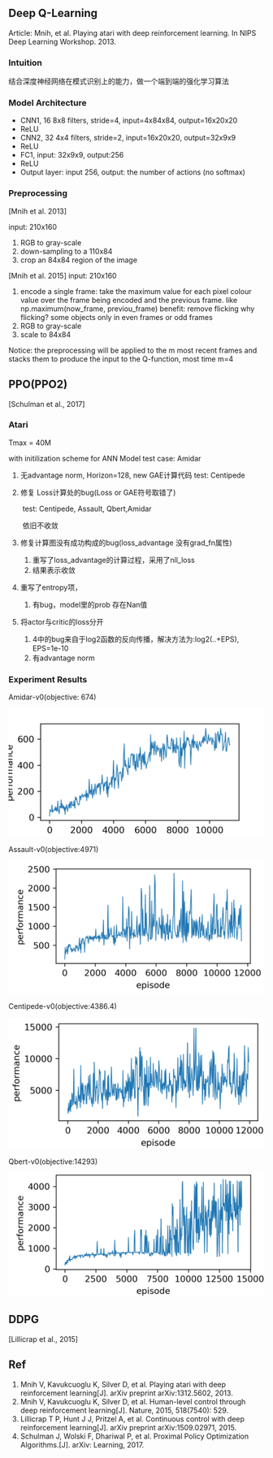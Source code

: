 ## Deep Q-Learning

Article: Mnih, et al. Playing atari with deep reinforcement learning. In NIPS Deep Learning Workshop. 2013.

### Intuition

结合深度神经网络在模式识别上的能力，做一个端到端的强化学习算法


### Model Architecture


- CNN1, 16 8x8 filters, stride=4, input=4x84x84, output=16x20x20
- ReLU
- CNN2, 32 4x4 filters, stride=2, input=16x20x20, output=32x9x9
- ReLU
- FC1, input: 32x9x9, output:256
- ReLU
- Output layer: input 256, output: the number of actions (no softmax)

### Preprocessing

[Mnih et al. 2013]

input: 210x160
1. RGB to gray-scale
2. down-sampling to a 110x84
3. crop an 84x84 region of the image

[Mnih et al. 2015]
input: 210x160
1. encode a single frame: take the maximum value for each pixel colour value over the frame being encoded and the previous frame. like np.maximum(now_frame, previou_frame)
benefit: remove flicking
why flicking? some objects only in even frames or odd frames
2. RGB to gray-scale
3. scale to 84x84

Notice: the preprocessing will be applied to the m most recent frames and stacks them to produce the input to the Q-function, most time m=4

## PPO(PPO2)

[Schulman et al., 2017]

### Atari
Tmax = 40M

with initilization scheme for ANN Model
test case: Amidar

1. 无advantage norm, Horizon=128, new GAE计算代码
test: Centipede

2. 修复 Loss计算处的bug(Loss or GAE符号取错了)

   ​	test: Centipede, Assault, Qbert,Amidar
   
   ​	依旧不收敛

3. 修复计算图没有成功构成的bug(loss_advantage 没有grad_fn属性)
  
   1. 重写了loss_advantage的计算过程，采用了nll_loss
   2. 结果表示收敛
   
4. 重写了entropy项，

   1. 有bug，model里的prob 存在Nan值
   
5. 将actor与critic的loss分开

   1. 4中的bug来自于log2函数的反向传播，解决方法为:log2(..+EPS), EPS=1e-10
   2. 有advantage norm

### Experiment Results

Amidar-v0(objective: 674)

![plot123_2](assets/plot123_2.png)

Assault-v0(objective:4971)

![1565228155403](assets/1565228155403.png)

Centipede-v0(objective:4386.4)

![1565227950317](assets/1565227950317.png)

Qbert-v0(objective:14293)

![1565228105225](assets/1565228105225.png)

## DDPG

[Lillicrap  et al., 2015]

## Ref
1. Mnih V, Kavukcuoglu K, Silver D, et al. Playing atari with deep reinforcement learning[J]. arXiv preprint arXiv:1312.5602, 2013.
2. Mnih V, Kavukcuoglu K, Silver D, et al. Human-level control through deep reinforcement learning[J]. Nature, 2015, 518(7540): 529.
3. Lillicrap T P, Hunt J J, Pritzel A, et al. Continuous control with deep reinforcement learning[J]. arXiv preprint arXiv:1509.02971, 2015.
4. Schulman J, Wolski F, Dhariwal P, et al. Proximal Policy Optimization Algorithms.[J]. arXiv: Learning, 2017.



